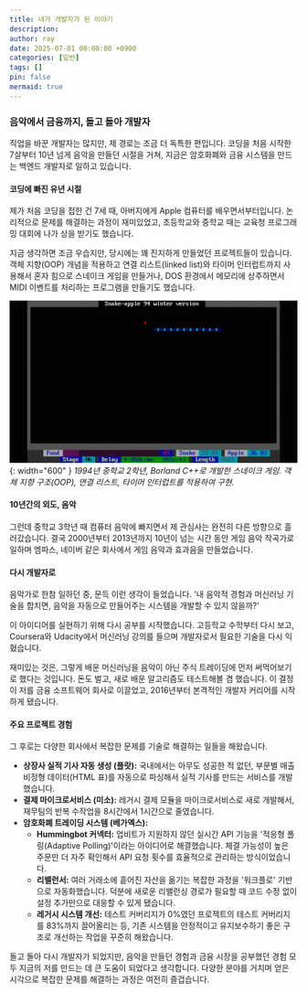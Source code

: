 ```yaml
---
title: 내가 개발자가 된 이야기
description: 
author: ray
date: 2025-07-01 00:00:00 +0900
categories: [일반]
tags: []
pin: false
mermaid: true
---
```

### 음악에서 금융까지, 돌고 돌아 개발자

직업을 바꾼 개발자는 많지만, 제 경로는 조금 더 독특한 편입니다. 코딩을 처음 시작한 7살부터 10년 넘게 음악을 만들던 시절을 거쳐, 지금은 암호화폐와 금융 시스템을 만드는 백엔드 개발자로 일하고 있습니다.

#### 코딩에 빠진 유년 시절

제가 처음 코딩을 접한 건 7세 때, 아버지에게 Apple 컴퓨터를 배우면서부터입니다. 논리적으로 문제를 해결하는 과정이 재미있었고, 초등학교와 중학교 때는 교육청 프로그래밍 대회에 나가 상을 받기도 했습니다.

지금 생각하면 조금 우습지만, 당시에는 꽤 진지하게 만들었던 프로젝트들이 있습니다. 객체 지향(OOP) 개념을 적용하고 연결 리스트(linked list)와 타이머 인터럽트까지 사용해서 혼자 힘으로 스네이크 게임을 만들거나, DOS 환경에서 메모리에 상주하면서 MIDI 이벤트를 처리하는 프로그램을 만들기도 했습니다.

![Snake-apple](/assets/posts/2025-07-01-me/snake-apple.webp){: width="600" }
_1994년 중학교 2학년, Borland C++로 개발한 스네이크 게임. 객체 지향 구조(OOP), 연결 리스트, 타이머 인터럽트를 적용하여 구현._

#### 10년간의 외도, 음악

그런데 중학교 3학년 때 컴퓨터 음악에 빠지면서 제 관심사는 완전히 다른 방향으로 흘러갔습니다. 결국 2000년부터 2013년까지 10년이 넘는 시간 동안 게임 음악 작곡가로 일하며 엠파스, 네이버 같은 회사에서 게임 음악과 효과음을 만들었습니다.

#### 다시 개발자로

음악가로 한참 일하던 중, 문득 이런 생각이 들었습니다. '내 음악적 경험과 머신러닝 기술을 합치면, 음악을 자동으로 만들어주는 시스템을 개발할 수 있지 않을까?'

이 아이디어를 실현하기 위해 다시 공부를 시작했습니다. 고등학교 수학부터 다시 보고, Coursera와 Udacity에서 머신러닝 강의를 들으며 개발자로서 필요한 기술을 다시 익혔습니다.

재미있는 것은, 그렇게 배운 머신러닝을 음악이 아닌 주식 트레이딩에 먼저 써먹어보기로 했다는 것입니다. 돈도 벌고, 새로 배운 알고리즘도 테스트해볼 겸 했습니다. 이 결정이 저를 금융 소프트웨어 회사로 이끌었고, 2016년부터 본격적인 개발자 커리어를 시작하게 됐습니다.

#### 주요 프로젝트 경험

그 후로는 다양한 회사에서 복잡한 문제를 기술로 해결하는 일들을 해왔습니다.

* **상장사 실적 기사 자동 생성 (플랏):** 국내에서는 아무도 성공한 적 없던, 부문별 매출 비정형 데이터(HTML 표)를 자동으로 파싱해서 실적 기사를 만드는 서비스를 개발했습니다.
* **결제 마이크로서비스 (미소):** 레거시 결제 모듈을 마이크로서비스로 새로 개발해서, 재무팀의 반복 수작업을 8시간에서 1시간으로 줄였습니다.
* **암호화폐 트레이딩 시스템 (베가엑스):**
    * **Hummingbot 커넥터:** 업비트가 지원하지 않던 실시간 API 기능을 '적응형 폴링(Adaptive Polling)'이라는 아이디어로 해결했습니다. 체결 가능성이 높은 주문만 더 자주 확인해서 API 요청 횟수를 효율적으로 관리하는 방식이었습니다.
    * **리밸런서:** 여러 거래소에 흩어진 자산을 옮기는 복잡한 과정을 '워크플로' 기반으로 자동화했습니다. 덕분에 새로운 리밸런싱 경로가 필요할 때 코드 수정 없이 설정 추가만으로 대응할 수 있게 됐습니다.
    * **레거시 시스템 개선:** 테스트 커버리지가 0%였던 프로젝트의 테스트 커버리지를 83%까지 끌어올리는 등, 기존 시스템을 안정적이고 유지보수하기 좋은 구조로 개선하는 작업을 꾸준히 해왔습니다.

돌고 돌아 다시 개발자가 되었지만, 음악을 만들던 경험과 금융 시장을 공부했던 경험 모두 지금의 저를 만드는 데 큰 도움이 되었다고 생각합니다. 다양한 분야를 거치며 얻은 시각으로 복잡한 문제를 해결하는 과정은 여전히 즐겁습니다.
